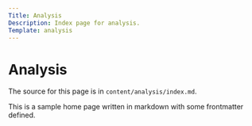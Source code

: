 ```yaml
---
Title: Analysis
Description: Index page for analysis.
Template: analysis
---
```


Analysis
==========================

The source for this page is in `content/analysis/index.md`.

This is a sample home page written in markdown with some frontmatter defined.

